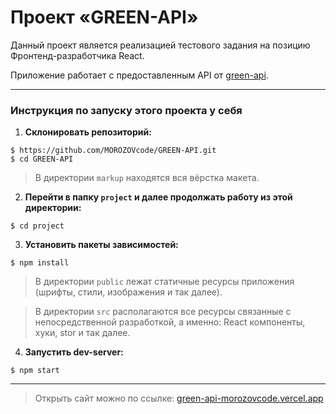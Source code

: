 # Проект «GREEN-API»

Данный проект является реализацией тестового задания на позицию Фронтенд-разработчика React.

Приложение работает с предоставленным API от [green-api](https://green-api.com/).

---

### Инструкция по запуску этого проекта у себя

1. **Склонировать репозиторий:**

```
$ https://github.com/MOROZOVcode/GREEN-API.git
$ cd GREEN-API
```

> В директории `markup` находятся вся вёрстка макета.

2. **Перейти в папку `project` и далее продолжать работу из этой директории:**

```
$ cd project
```

3. **Установить пакеты зависимостей:**

```
$ npm install
```

> В директории `public` лежат статичные ресурсы приложения (шрифты, стили, изображения и так далее).

> В директории `src` располагаются все ресурсы связанные с непосредственной разработкой, а именно: React компоненты, хуки, stor и так далее.

4. **Запустить dev-server:**

```
$ npm start
```

---

> Открыть сайт можно по ссылке: [green-api-morozovcode.vercel.app](https://green-api-morozovcode.vercel.app/)
